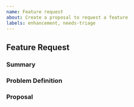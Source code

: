 ```yaml
---
name: Feature request
about: Create a proposal to request a feature
labels: enhancement, needs-triage
---
```


<!-- < < < < < < < < < < < < < < < < < < < < < < < < < < < < < < < < < ☺ 
v                            ✰  Thanks for opening an issue! ✰    
v    Before smashing the submit button please review the template.
v    Word of caution: poorly thought-out proposals may be rejected 
v                     without deliberation 
☺ > > > > > > > > > > > > > > > > > > > > > > > > > > > > > > > > >  -->

## Feature Request

### Summary

<!-- Short, concise description of the proposed feature -->

### Problem Definition

<!-- Why do we need this feature?
What problems may be addressed by introducing this feature?
What benefits does PellDVS stand to gain by including this feature?
Are there any disadvantages of including this feature? -->

### Proposal

<!-- Detailed description of requirements of implementation -->
